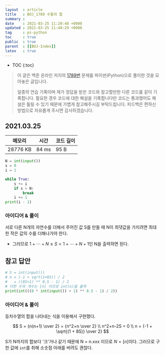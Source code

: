 ```yaml
---
layout  : article
title   : BOJ_1789 수들의 합
summary : 
date    : 2021-03-25 11:20:48 +0900
updated : 2021-03-25 11:49:29 +0900
tag     : ps-python
toc     : true
public  : true
parent  : [[BOJ-Index]]
latex   : true
---
```

* TOC
{:toc}

> 이 글은 백준 온라인 저지의 [1789번](https://www.acmicpc.net/problem/1789) 문제를 파이썬(Python)으로 풀이한 것을 모아놓은 글입니다.
>
> 일종의 연습 기록이며 제가 정답을 받은 코드와 참고할만한 다른 코드를 같이 기록합니다. 필요한 경우 코드에 대한 해설을 기록합니다만 코드는 통과했어도 해설은 틀릴 수 있기 때문에 가볍게 참고해주시길 부탁드립니다. 피드백은 편하신 방법으로 자유롭게 주시면 감사하겠습니다.

## 2021.03.25

| 메모리    | 시간  | 코드 길이 |
| --------- | ----- | --------- |
| 28776 KB  | 84 ms | 95 B      |

```python
N = int(input())
s = 0
i = 1

while True:
    s += i
    if s > N:
        break
    i += 1
print(i - 1)
```

### 아이디어 & 풀이

서로 다른 N개의 자연수를 더해서 주어진 값 S를 만들 때 N이 최댓값을 가지려면 최대한 작은 값의 수를 더해나가야 한다.

* 그러므로 $1 + \cdots + N \le S \lt 1 + \cdots + N + 1$인 N을 출력하면 된다.

## 참고 답안

```python
# S = int(input())
# n = (-1 + sqrt(1+8S)) / 2
#   = ((8S+1) ** 0.5 - 1) / 2
# 더한 수의 개수는 [n] 이므로 int(n)을 출력
print(int(((8 * int(input()) + 1) ** 0.5 - 1) / 2))
```

### 아이디어 & 풀이

등차수열의 합을 나타내는 식을 이용해서 구현했다.

$$
S = {n(n+1) \over 2} = {n^2+n \over 2} \\
n^2+n-2S = 0 \\
n = {-1 + \sqrt{(1 + 8S)} \over 2}
$$

S가 N까지의 합보다 '크'거나 같기 때문에 $\text{N = n.xxx}$ 이므로 $N = [n]$이다. 그러므로 구한 값에 `int`를 취해 소숫점 아래를 버려도 괜찮다.
